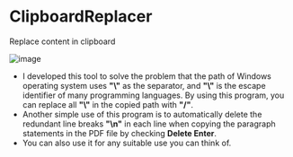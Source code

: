 # ClipboardReplacer
Replace content in clipboard

![image](https://user-images.githubusercontent.com/54651776/158540471-9c011920-c90c-4e41-a071-368b2a763a0b.png)

- I developed this tool to solve the problem that the path of Windows operating system uses **"\\"** as the separator, and **"\\"** is the escape identifier of many programming languages. By using this program, you can replace all **"\\"** in the copied path with **"/"**. </br>
- Another simple use of this program is to automatically delete the redundant line breaks **"\\n"** in each line when copying the paragraph statements in the PDF file by checking **Delete Enter**. </br>
- You can also use it for any suitable use you can think of.
